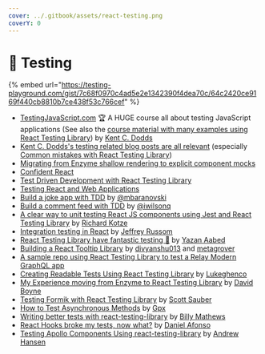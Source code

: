 ```yaml
---
cover: ../.gitbook/assets/react-testing.png
coverY: 0
---
```


# 🔬 Testing

{% embed url="https://testing-playground.com/gist/7c68f0970c4ad5e2e1342390f4dea70c/64c2420ce9169f440cb8810b7ce438f53c766cef" %}



* [TestingJavaScript.com](https://testingjavascript.com) 🏆 A HUGE course all about testing JavaScript applications (See also the [course material with many examples using React Testing Library](https://github.com/kentcdodds/react-testing-library-course)) by [Kent C. Dodds](https://github.com/kentcdodds)
* [Kent C. Dodds's testing related blog posts are all relevant](https://kentcdodds.com/blog?q=test) (especially [Common mistakes with React Testing Library](https://kentcdodds.com/blog/common-mistakes-with-react-testing-library))
* [Migrating from Enzyme shallow rendering to explicit component mocks](https://www.youtube.com/watch?v=LHUdxkThTM0\&list=PLV5CVI1eNcJgCrPH\_e6d57KRUTiDZgs0u)
* [Confident React](https://www.youtube.com/watch?v=qXRPHRgcXJ0\&list=PLV5CVI1eNcJgNqzNwcs4UKrlJdhfDjshf)
* [Test Driven Development with React Testing Library](https://www.youtube.com/watch?v=kCR3JAR7CHE\&list=PLV5CVI1eNcJgCrPH\_e6d57KRUTiDZgs0u)
* [Testing React and Web Applications](https://kentcdodds.com/workshops/#testing-react-and-web-applications)
* [Build a joke app with TDD](https://medium.com/@mbaranovski/quick-guide-to-tdd-in-react-81888be67c64) by [@mbaranovski](https://github.com/mbaranovski)
* [Build a comment feed with TDD](https://medium.freecodecamp.org/how-to-build-sturdy-react-apps-with-tdd-and-the-react-testing-library-47ad3c5c8e47) by [@iwilsonq](https://github.com/iwilsonq)
* [A clear way to unit testing React JS components using Jest and React Testing Library](https://www.richardkotze.com/coding/react-testing-library-jest) by [Richard Kotze](https://github.com/rkotze)
* [Integration testing in React](https://medium.com/@jeffreyrussom/integration-testing-in-react-21f92a55a894) by [Jeffrey Russom](https://github.com/qswitcher)
* [React Testing Library have fantastic testing 🐐](https://medium.com/yazanaabed/react-testing-library-have-a-fantastic-testing-198b04699237) by [Yazan Aabed](https://github.com/YazanAabeed)
* [Building a React Tooltip Library](https://www.youtube.com/playlist?list=PLMV09mSPNaQmFLPyrfFtpUdClVfutjF5G) by [divyanshu013](https://github.com/divyanshu013) and [metagrover](https://github.com/metagrover)
* [A sample repo using React Testing Library to test a Relay Modern GraphQL app](https://github.com/zth/relay-modern-flow-jest-example)
* [Creating Readable Tests Using React Testing Library](https://medium.com/flatiron-labs/creating-readable-tests-using-react-testing-library-2bd03c49c284) by [Lukeghenco](https://github.com/Lukeghenco)
* [My Experience moving from Enzyme to React Testing Library](https://medium.com/@boyney123/my-experience-moving-from-enzyme-to-react-testing-library-5ac65d992ce) by [David Boyne](https://github.com/boyney123)
* [Testing Formik with React Testing Library](https://scottsauber.com/2019/05/25/testing-formik-with-react-testing-library/) by [Scott Sauber](https://github.com/scottsauber)
* [How to Test Asynchronous Methods](https://www.polvara.me/posts/how-to-test-asynchronous-methods/) by [Gpx](https://twitter.com/Gpx)
* [Writing better tests with react-testing-library](https://www.youtube.com/watch?v=O0VxvRqgm7g) by [Billy Mathews](https://twitter.com/BillRMathews)
* [React Hooks broke my tests, now what?](https://youtu.be/p3WS9GmfX\_Q) by [Daniel Afonso](https://twitter.com/danieljcafonso)
* [Testing Apollo Components Using react-testing-library](https://www.arahansen.com/testing-apollo-components-using-react-testing-library/) by [Andrew Hansen](https://twitter.com/arahansen)
